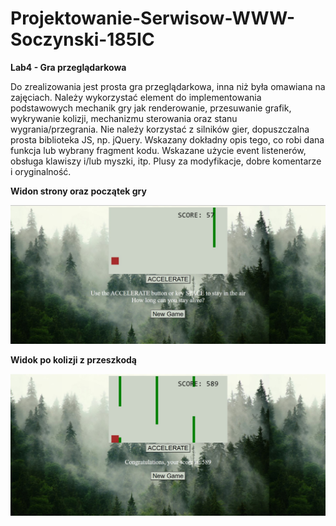 # Projektowanie-Serwisow-WWW-Soczynski-185IC

**Lab4 - Gra przeglądarkowa**

Do zrealizowania jest prosta gra przeglądarkowa, inna niż była omawiana na zajęciach.
Należy wykorzystać element do implementowania podstawowych mechanik gry jak renderowanie, przesuwanie grafik, wykrywanie kolizji, mechanizmu sterowania oraz stanu wygrania/przegrania.
Nie należy korzystać z silników gier, dopuszczalna prosta biblioteka JS, np. jQuery.
Wskazany dokładny opis tego, co robi dana funkcja lub wybrany fragment kodu.
Wskazane użycie event listenerów, obsługa klawiszy i/lub myszki, itp.
Plusy za modyfikacje, dobre komentarze i oryginalność.

**Widon strony oraz początek gry**

![Gra przegladarkowa](Screenshots/Strona.jpg "Gra przegladarkowa")

**Widok po kolizji z przeszkodą**

![Gra przegladarkowa](Screenshots/WidokKoncaGry.jpg "Gra przegladarkowa")
